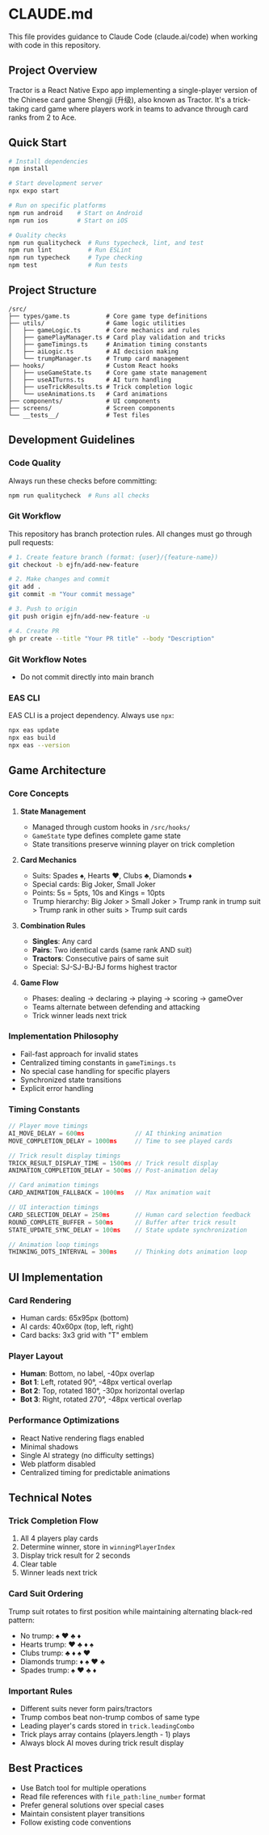 # CLAUDE.md

This file provides guidance to Claude Code (claude.ai/code) when working with code in this repository.

## Project Overview

Tractor is a React Native Expo app implementing a single-player version of the Chinese card game Shengji (升级), also known as Tractor. It's a trick-taking card game where players work in teams to advance through card ranks from 2 to Ace.

## Quick Start

```bash
# Install dependencies
npm install

# Start development server
npx expo start

# Run on specific platforms
npm run android    # Start on Android
npm run ios        # Start on iOS

# Quality checks
npm run qualitycheck  # Runs typecheck, lint, and test
npm run lint          # Run ESLint
npm run typecheck     # Type checking
npm test              # Run tests
```

## Project Structure

```
/src/
├── types/game.ts          # Core game type definitions
├── utils/                 # Game logic utilities
│   ├── gameLogic.ts       # Core mechanics and rules
│   ├── gamePlayManager.ts # Card play validation and tricks
│   ├── gameTimings.ts     # Animation timing constants
│   ├── aiLogic.ts         # AI decision making
│   └── trumpManager.ts    # Trump card management
├── hooks/                 # Custom React hooks
│   ├── useGameState.ts    # Core game state management
│   ├── useAITurns.ts      # AI turn handling
│   ├── useTrickResults.ts # Trick completion logic
│   └── useAnimations.ts   # Card animations
├── components/            # UI components
├── screens/               # Screen components
└── __tests__/             # Test files
```

## Development Guidelines

### Code Quality

Always run these checks before committing:

```bash
npm run qualitycheck  # Runs all checks
```

### Git Workflow

This repository has branch protection rules. All changes must go through pull requests:

```bash
# 1. Create feature branch (format: {user}/{feature-name})
git checkout -b ejfn/add-new-feature

# 2. Make changes and commit
git add .
git commit -m "Your commit message"

# 3. Push to origin
git push origin ejfn/add-new-feature -u

# 4. Create PR
gh pr create --title "Your PR title" --body "Description"
```

### Git Workflow Notes
- Do not commit directly into main branch

### EAS CLI

EAS CLI is a project dependency. Always use `npx`:

```bash
npx eas update
npx eas build
npx eas --version
```

## Game Architecture

### Core Concepts

1. **State Management**
   - Managed through custom hooks in `/src/hooks/`
   - `GameState` type defines complete game state
   - State transitions preserve winning player on trick completion

2. **Card Mechanics**
   - Suits: Spades ♠, Hearts ♥, Clubs ♣, Diamonds ♦
   - Special cards: Big Joker, Small Joker
   - Points: 5s = 5pts, 10s and Kings = 10pts
   - Trump hierarchy: Big Joker > Small Joker > Trump rank in trump suit > Trump rank in other suits > Trump suit cards

3. **Combination Rules**
   - **Singles**: Any card
   - **Pairs**: Two identical cards (same rank AND suit)
   - **Tractors**: Consecutive pairs of same suit
   - Special: SJ-SJ-BJ-BJ forms highest tractor

4. **Game Flow**
   - Phases: dealing → declaring → playing → scoring → gameOver
   - Teams alternate between defending and attacking
   - Trick winner leads next trick

### Implementation Philosophy

- Fail-fast approach for invalid states
- Centralized timing constants in `gameTimings.ts`
- No special case handling for specific players
- Synchronized state transitions
- Explicit error handling

### Timing Constants

```typescript
// Player move timings
AI_MOVE_DELAY = 600ms              // AI thinking animation
MOVE_COMPLETION_DELAY = 1000ms     // Time to see played cards

// Trick result display timings
TRICK_RESULT_DISPLAY_TIME = 1500ms // Trick result display
ANIMATION_COMPLETION_DELAY = 500ms // Post-animation delay

// Card animation timings
CARD_ANIMATION_FALLBACK = 1000ms   // Max animation wait

// UI interaction timings
CARD_SELECTION_DELAY = 250ms       // Human card selection feedback
ROUND_COMPLETE_BUFFER = 500ms      // Buffer after trick result
STATE_UPDATE_SYNC_DELAY = 100ms    // State update synchronization

// Animation loop timings
THINKING_DOTS_INTERVAL = 300ms     // Thinking dots animation loop
```

## UI Implementation

### Card Rendering
- Human cards: 65x95px (bottom)
- AI cards: 40x60px (top, left, right)
- Card backs: 3x3 grid with "T" emblem

### Player Layout
- **Human**: Bottom, no label, -40px overlap
- **Bot 1**: Left, rotated 90°, -48px vertical overlap
- **Bot 2**: Top, rotated 180°, -30px horizontal overlap
- **Bot 3**: Right, rotated 270°, -48px vertical overlap

### Performance Optimizations
- React Native rendering flags enabled
- Minimal shadows
- Single AI strategy (no difficulty settings)
- Web platform disabled
- Centralized timing for predictable animations

## Technical Notes

### Trick Completion Flow
1. All 4 players play cards
2. Determine winner, store in `winningPlayerIndex`
3. Display trick result for 2 seconds
4. Clear table
5. Winner leads next trick

### Card Suit Ordering
Trump suit rotates to first position while maintaining alternating black-red pattern:
- No trump: ♠ ♥ ♣ ♦
- Hearts trump: ♥ ♣ ♦ ♠
- Clubs trump: ♣ ♦ ♠ ♥
- Diamonds trump: ♦ ♠ ♥ ♣
- Spades trump: ♠ ♥ ♣ ♦

### Important Rules
- Different suits never form pairs/tractors
- Trump combos beat non-trump combos of same type
- Leading player's cards stored in `trick.leadingCombo`
- Trick plays array contains (players.length - 1) plays
- Always block AI moves during trick result display

## Best Practices

- Use Batch tool for multiple operations
- Read file references with `file_path:line_number` format
- Prefer general solutions over special cases
- Maintain consistent player transitions
- Follow existing code conventions